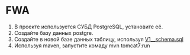# FWA
1. В проекте используется СУБД PostgreSQL, установите её.
2. Создайте базу данных postgre.
3. Создайте в новой базе данных таблицу, используя [V1__schema.sql](https://github.com/mmonarch777/FWA/blob/master/ex01/Cinema/src/main/resources/sql/V1__schema.sql)
4. Используя maven, запустите комаду mvn tomcat7:run
